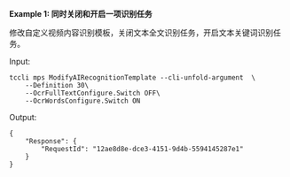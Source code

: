 **Example 1: 同时关闭和开启一项识别任务**

修改自定义视频内容识别模板，关闭文本全文识别任务，开启文本关键词识别任务。

Input: 

```
tccli mps ModifyAIRecognitionTemplate --cli-unfold-argument  \
    --Definition 30\
    --OcrFullTextConfigure.Switch OFF\
    --OcrWordsConfigure.Switch ON
```

Output: 
```
{
    "Response": {
        "RequestId": "12ae8d8e-dce3-4151-9d4b-5594145287e1"
    }
}
```

